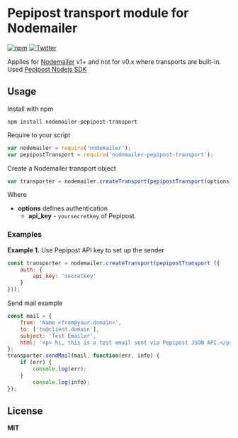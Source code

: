 # Pepipost transport module for Nodemailer

[![npm](https://img.shields.io/npm/v/nodemailer-pepipost-transport.svg)](https://www.npmjs.com/package/nodemailer-pepipost-transport)
[![Twitter](https://img.shields.io/twitter/url/https/www.npmjs.com/package/nodemailer-pepipost-transport.svg?style=social)](https://twitter.com/intent/tweet?text=Pepipost:&url=https://github.com/iamchathu/nodemailer-pepipost-transport)

Applies for [Nodemailer](http://www.nodemailer.com/) v1+ and not for v0.x where transports are built-in. Used [Pepipost Nodejs SDK](https://github.com/pepipost/pepipost-sdk-nodejs)

## Usage

Install with npm

    npm install nodemailer-pepipost-transport

Require to your script

```javascript
var nodemailer = require('nodemailer');
var pepipostTransport = require('nodemailer-pepipost-transport');
```

Create a Nodemailer transport object

```javascript
var transporter = nodemailer.createTransport(pepipostTransport(options))
```

Where

  * **options** defines authentication
    * **api_key** - `yoursecretkey` of Pepipost.
   
### Examples

**Example 1.** Use Pepipost API key to set up the sender

```javascript
const transporter = nodemailer.createTransport(pepipostTransport ({
    auth: {
        api_key: 'secretkey'
    }
}));
```

Send mail example

```javascript
const mail = {
    from: 'Name <from@your.domain>',
    to: ['to@client.domain'],
    subject: 'Test Emailer',
    html: '<p> hi, this is a test email sent via Pepipost JSON API.</p>',
};
transporter.sendMail(mail, function(err, info) {
    if (err) {
        console.log(err);
    }
        console.log(info);
});
```

## License

**MIT**
